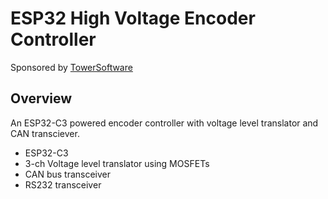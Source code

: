 # ESP32 High Voltage Encoder Controller

Sponsored by [TowerSoftware](http://www.towersoftwareltd.com/)

## Overview

An ESP32-C3 powered encoder controller with voltage level translator and CAN transciever.

* ESP32-C3
* 3-ch Voltage level translator using MOSFETs
* CAN bus transceiver
* RS232 transceiver
